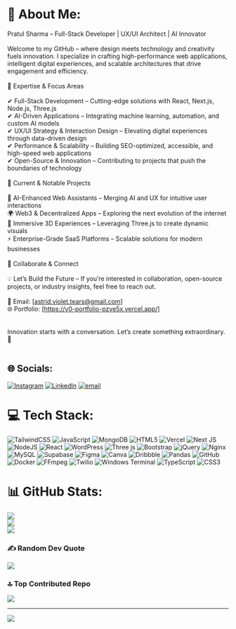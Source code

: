 # 💫 About Me:
Pratul Sharma – Full-Stack Developer | UX/UI Architect | AI Innovator<br><br>Welcome to my GitHub – where design meets technology and creativity fuels innovation. I specialize in crafting high-performance web applications, intelligent digital experiences, and scalable architectures that drive engagement and efficiency.<br><br>🔹 Expertise & Focus Areas<br><br>✔ Full-Stack Development – Cutting-edge solutions with React, Next.js, Node.js, Three.js<br>✔ AI-Driven Applications – Integrating machine learning, automation, and custom AI models<br>✔ UX/UI Strategy & Interaction Design – Elevating digital experiences through data-driven design<br>✔ Performance & Scalability – Building SEO-optimized, accessible, and high-speed web applications<br>✔ Open-Source & Innovation – Contributing to projects that push the boundaries of technology<br><br>🔹 Current & Notable Projects<br><br>🚀 AI-Enhanced Web Assistants – Merging AI and UX for intuitive user interactions<br>🌍 Web3 & Decentralized Apps – Exploring the next evolution of the internet<br>🎨 Immersive 3D Experiences – Leveraging Three.js to create dynamic visuals<br>⚡ Enterprise-Grade SaaS Platforms – Scalable solutions for modern businesses<br><br>🔹 Collaborate & Connect<br><br>💡 Let’s Build the Future – If you’re interested in collaboration, open-source projects, or industry insights, feel free to reach out.<br><br>📧 Email: [astrid.violet.tears@gmail.com]<br>🌐 Portfolio: [https://v0-portfolio-pzye5x.vercel.app/]<br><br><br>Innovation starts with a conversation. Let’s create something extraordinary. 🚀<br><br>


## 🌐 Socials:
[![Instagram](https://img.shields.io/badge/Instagram-%23E4405F.svg?logo=Instagram&logoColor=white)](https://instagram.com/_itz_pratul_) [![LinkedIn](https://img.shields.io/badge/LinkedIn-%230077B5.svg?logo=linkedin&logoColor=white)](https://www.linkedin.com/in/pratul-s-bizjourney?utm_source=share&utm_campaign=share_via&utm_content=profile&utm_medium=android_app) [![email](https://img.shields.io/badge/Email-D14836?logo=gmail&logoColor=white)](mailto:astrid.violet.tears@gmail.com) 

# 💻 Tech Stack:
![TailwindCSS](https://img.shields.io/badge/tailwindcss-%2338B2AC.svg?style=for-the-badge&logo=tailwind-css&logoColor=white) ![JavaScript](https://img.shields.io/badge/javascript-%23323330.svg?style=for-the-badge&logo=javascript&logoColor=%23F7DF1E) ![MongoDB](https://img.shields.io/badge/MongoDB-%234ea94b.svg?style=for-the-badge&logo=mongodb&logoColor=white) ![HTML5](https://img.shields.io/badge/html5-%23E34F26.svg?style=for-the-badge&logo=html5&logoColor=white) ![Vercel](https://img.shields.io/badge/vercel-%23000000.svg?style=for-the-badge&logo=vercel&logoColor=white) ![Next JS](https://img.shields.io/badge/Next-black?style=for-the-badge&logo=next.js&logoColor=white) ![NodeJS](https://img.shields.io/badge/node.js-6DA55F?style=for-the-badge&logo=node.js&logoColor=white) ![React](https://img.shields.io/badge/react-%2320232a.svg?style=for-the-badge&logo=react&logoColor=%2361DAFB) ![WordPress](https://img.shields.io/badge/WordPress-%23117AC9.svg?style=for-the-badge&logo=WordPress&logoColor=white) ![Three js](https://img.shields.io/badge/threejs-black?style=for-the-badge&logo=three.js&logoColor=white) ![Bootstrap](https://img.shields.io/badge/bootstrap-%238511FA.svg?style=for-the-badge&logo=bootstrap&logoColor=white) ![jQuery](https://img.shields.io/badge/jquery-%230769AD.svg?style=for-the-badge&logo=jquery&logoColor=white) ![Nginx](https://img.shields.io/badge/nginx-%23009639.svg?style=for-the-badge&logo=nginx&logoColor=white) ![MySQL](https://img.shields.io/badge/mysql-4479A1.svg?style=for-the-badge&logo=mysql&logoColor=white) ![Supabase](https://img.shields.io/badge/Supabase-3ECF8E?style=for-the-badge&logo=supabase&logoColor=white) ![Figma](https://img.shields.io/badge/figma-%23F24E1E.svg?style=for-the-badge&logo=figma&logoColor=white) ![Canva](https://img.shields.io/badge/Canva-%2300C4CC.svg?style=for-the-badge&logo=Canva&logoColor=white) ![Dribbble](https://img.shields.io/badge/Dribbble-EA4C89?style=for-the-badge&logo=dribbble&logoColor=white) ![Pandas](https://img.shields.io/badge/pandas-%23150458.svg?style=for-the-badge&logo=pandas&logoColor=white) ![GitHub](https://img.shields.io/badge/github-%23121011.svg?style=for-the-badge&logo=github&logoColor=white) ![Docker](https://img.shields.io/badge/docker-%230db7ed.svg?style=for-the-badge&logo=docker&logoColor=white) ![FFmpeg](https://shields.io/badge/FFmpeg-%23171717.svg?logo=ffmpeg&style=for-the-badge&labelColor=171717&logoColor=5cb85c) ![Twilio](https://img.shields.io/badge/Twilio-F22F46?style=for-the-badge&logo=Twilio&logoColor=white) ![Windows Terminal](https://img.shields.io/badge/Windows%20Terminal-%234D4D4D.svg?style=for-the-badge&logo=windows-terminal&logoColor=white) ![TypeScript](https://img.shields.io/badge/typescript-%23007ACC.svg?style=for-the-badge&logo=typescript&logoColor=white) ![CSS3](https://img.shields.io/badge/css3-%231572B6.svg?style=for-the-badge&logo=css3&logoColor=white)
# 📊 GitHub Stats:
![](https://github-readme-stats.vercel.app/api?username=Screenslauth&theme=nightowl&hide_border=false&include_all_commits=false&count_private=false)<br/>
![](https://nirzak-streak-stats.vercel.app/?user=Screenslauth&theme=nightowl&hide_border=false)<br/>
![](https://github-readme-stats.vercel.app/api/top-langs/?username=Screenslauth&theme=nightowl&hide_border=false&include_all_commits=false&count_private=false&layout=compact)

### ✍️ Random Dev Quote
![](https://quotes-github-readme.vercel.app/api?type=horizontal&theme=radical)

### 🔝 Top Contributed Repo
![](https://github-contributor-stats.vercel.app/api?username=Screenslauth&limit=5&theme=dark&combine_all_yearly_contributions=true)

---
[![](https://visitcount.itsvg.in/api?id=Screenslauth&icon=0&color=0)](https://visitcount.itsvg.in)

<!-- Proudly created with GPRM ( https://gprm.itsvg.in ) -->
